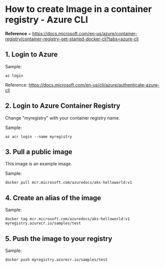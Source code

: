 # How to create Image in a container registry - Azure CLI

**Reference** = https://docs.microsoft.com/en-us/azure/container-registry/container-registry-get-started-docker-cli?tabs=azure-cli

## 1. Login to Azure

Sample:

```console
az login
```

Reference: https://docs.microsoft.com/en-us/cli/azure/authenticate-azure-cli

## 2. Login to Azure Container Registry

Change "myregistry" with your container registry name.

Sample:

```console
az acr login --name myregistry
```

## 3. Pull a public image

This image is an example image.

Sample:

```console
docker pull mcr.microsoft.com/azuredocs/aks-helloworld:v1
```

## 4. Create an alias of the image

Sample:

```console
docker tag mcr.microsoft.com/azuredocs/aks-helloworld:v1 myregistry.azurecr.io/samples/test
```

## 5. Push the image to your registry

Sample:

```console
docker push myregistry.azurecr.io/samples/test
```
